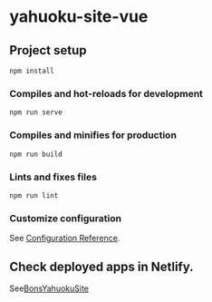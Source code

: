 # yahuoku-site-vue

## Project setup
```
npm install
```

### Compiles and hot-reloads for development
```
npm run serve
```

### Compiles and minifies for production
```
npm run build
```

### Lints and fixes files
```
npm run lint
```

### Customize configuration
See [Configuration Reference](https://cli.vuejs.org/config/).

## Check deployed apps in Netlify.

See[BonsYahuokuSite](https://sage-swan-0dba40.netlify.app/#/)

